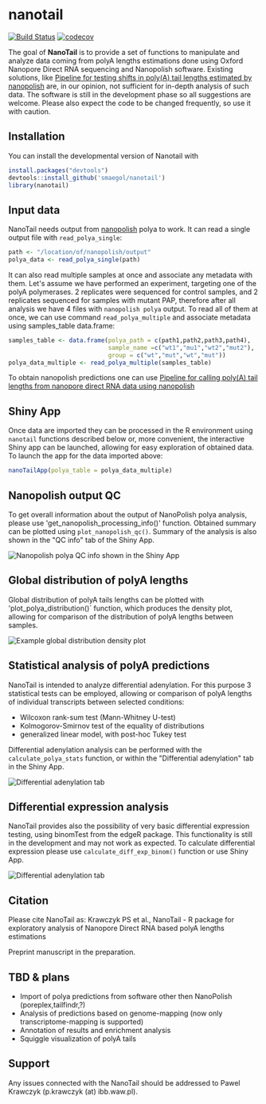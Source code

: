 # nanotail

<!-- badges: start -->
[![Build Status](https://travis-ci.org/smaegol/nanotail.svg?branch=master)](https://travis-ci.org/smaegol/nanotail)
[![codecov](https://codecov.io/gh/smaegol/nanotail/branch/master/graph/badge.svg)](https://codecov.io/gh/smaegol/nanotail)
<!-- badges: end -->

The goal of **NanoTail** is to provide a set of functions to manipulate and analyze data coming from polyA lengths estimations done using Oxford Nanopore Direct RNA sequencing and Nanopolish software. Existing solutions, like [Pipeline for testing shifts in poly(A) tail lengths estimated by nanopolish](https://github.com/nanoporetech/pipeline-polya-diff/) are, in our opinion, not sufficient for in-depth analysis of such data.
The software is still in the development phase so all suggestions are welcome. Please also expect the code to be changed frequently, so use it with caution.

## Installation

You can install the developmental version of Nanotail with

``` r
install.packages("devtools")
devtools::install_github('smaegol/nanotail')
library(nanotail)
```

## Input data

NanoTail needs output from [nanopolish](https://github.com/jts/nanopolish) polya to work. It can read a single output file with `read_polya_single`:

``` r
path <- "/location/of/nanopolish/output"
polya_data <- read_polya_single(path)
```

It can also read multiple samples at once and associate any metadata with them. 
Let's assume we have performed an experiment, targeting one of the polyA polymerases. 2 replicates were sequenced for control samples, and 2 replicates sequenced for samples with mutant PAP, therefore after all analysis we have 4 files with `nanopolish polya` output. To read all of them at once, we can use command `read_polya_multiple` and associate metadata using samples_table data.frame:

``` r
samples_table <- data.frame(polya_path = c(path1,path2,path3,path4),
                            sample_name =c("wt1","mu1","wt2","mut2"),
                            group = c("wt","mut","wt","mut"))
polya_data_multiple <- read_polya_multiple(samples_table)
```

To obtain nanopolish predictions one can use [Pipeline for calling poly(A) tail lengths from nanopore direct RNA data using nanopolish](https://github.com/nanoporetech/pipeline-polya-ng)

## Shiny App

Once data are imported they can be processed in the R environment using `nanotail` functions described below or, more convenient, the interactive Shiny app can be launched, allowing for easy exploration of obtained data. To launch the app for the data imported above:

``` r
nanoTailApp(polya_table = polya_data_multiple)

```

## Nanopolish output QC

To get overall information about the output of NanoPolish polya analysis, please use 'get_nanopolish_processing_info()' function. Obtained summary can be plotted using `plot_nanopolish_qc()`. Summary of the analysis is also shown in the "QC info" tab of the Shiny App.

![Nanopolish polya QC info shown in the Shiny App](https://github.com/smaegol/nanotail/blob/master/screenshots/screenshot_qc.png)


## Global distribution of polyA lengths

Global distribution of polyA tails lengths can be plotted with 'plot_polya_distribution()` function, which produces the density plot, allowing for comparison of the distribution of polyA lengths between samples.

![Example global distribution density plot](https://github.com/smaegol/nanotail/blob/master/screenshots/screenshot_global.png)



## Statistical analysis of polyA predictions

NanoTail is intended to analyze differential adenylation. For this purpose 3 statistical tests can be employed, allowing or comparison of polyA lengths of individual transcripts between selected conditions: 
* Wilcoxon rank-sum test (Mann-Whitney U-test)
* Kolmogorov-Smirnov test of the equality of distributions
* generalized linear model, with post-hoc Tukey test

Differential adenylation analysis can be performed with the `calculate_polya_stats` function, or within the "Differential adenylation" tab in the Shiny App.

![Differential adenylation tab](https://github.com/smaegol/nanotail/blob/master/screenshots/screenshot_differential_adenylation.png)


## Differential expression analysis

NanoTail provides also the possibility of very basic differential expression testing, using binomTest from the edgeR package. This functionality is still in the development and may not work as expected. To calculate differential expression please use `calculate_diff_exp_binom()` function or use Shiny App.

![Differential adenylation tab](https://github.com/smaegol/nanotail/blob/master/screenshots/screenshot_differential_expression.png)


## Citation

Please cite NanoTail as:
Krawczyk PS et al., NanoTail - R package for exploratory analysis of Nanopore Direct RNA based polyA lengths estimations

Preprint manuscript in the preparation.


## TBD & plans

* Import of polya predictions from software other then NanoPolish (poreplex,tailfindr,?)
* Analysis of predictions based on genome-mapping (now only transcriptome-mapping is supported)
* Annotation of results and enrichment analysis
* Squiggle visualization of polyA tails

## Support

Any issues connected with the NanoTail should be addressed to Pawel Krawczyk (p.krawczyk (at) ibb.waw.pl). 
